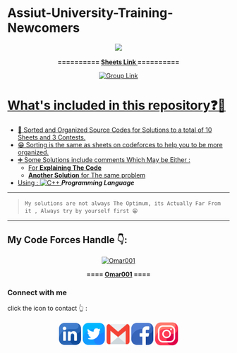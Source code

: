 # Assiut-University-Training-Newcomers

<p align="center"> <a href="https://codeforces.com/group/MWSDmqGsZm/contests"><img src="https://scontent.fcai19-6.fna.fbcdn.net/v/t39.30808-6/394767074_122135875148020655_5831416624565017493_n.jpg?_nc_cat=100&ccb=1-7&_nc_sid=efb6e6&_nc_eui2=AeGIZsJxSFKBDduJiqeh7oANHBhcT9MK7ngcGFxP0wrueM8NWI_fCVaUpvfkMX4rJENxS5HUABrmwnUiitq5XbWM&_nc_ohc=Hjc0NAFwWq8AX_K5xhO&_nc_ht=scontent.fcai19-6.fna&oh=00_AfBGF3RfbSjrsezySxP9xctkij9CW8_RoKlcGla5jXCPmQ&oe=658A5252" width="300"></img> </a> </p>
</a>
<p align="center" >
    <b>========== <a href="https://codeforces.com/group/MWSDmqGsZm/contests"> Sheets Link </a> ==========</b>
      </p>
<p align="center"><a href="https://codeforces.com/group/MWSDmqGsZm/contests"><img alt="Group Link" src= "https://github-production-user-asset-6210df.s3.amazonaws.com/110625103/239684512-203c9c12-835e-4b1c-8e2e-e1c5c97b7716.png" width="400" height="50" /></p>
      
 # What's included in this repository❓🤔
+ 📂 Sorted and Organized Source Codes for Solutions to a total of 10 Sheets and 3 Contests.
+ 😁 Sorting is the same as sheets on codeforces to help you to be more organized. 
+ ➕ Some Solutions include comments Which May be Either :
    - For **Explaining The Code**
    - **Another Solution** for The same problem 
+ Using : <a href="https://www.w3schools.com/cpp/cpp_intro.asp">
         <img alt="C++" src="https://cdn-icons-png.flaticon.com/512/6132/6132222.png"
              width="30" > </a> _**Programming Language**_
---
> `My solutions are not always The Optimum, its Actually Far From it , Always try by yourself first 😁` 
---

## My Code Forces Handle 👇:


  <p align="center"> <a href="https://codeforces.com/profile/Omar001">
         <img alt="Omar001" src="https://userpic.codeforces.org/3119163/title/a806cce4bb342768.jpg"
         width="150" > </p>
</a>
<p align="center" >
    <b>==== <a href="https://codeforces.com/profile/Omar001"> Omar001</a> ====</b>
      </p>
<h3 align="left">Connect with me</h3>
click the icon to contact 👆 :
<p align="center">
<a href="https://www.linkedin.com/in/omar-ashraf01" target="blank"><img align="center" src="https://github.com/Omar-26/Icons/blob/main/linkedin.png?raw=true" alt="Linkedin" height="50" width="50" /></a>
<a href="https://twitter.com/omarash78893600" target="blank"><img align="center" src="https://github.com/Omar-26/Icons/blob/main/twitter.png?raw=true" alt="Twitter" height="50" width="50" /></a>
<a href="mailto:eng.omar.ashraf26@gmail.com" target="blank"><img align="center" src="https://github.com/Omar-26/Icons/blob/main/gmail.png?raw=true" alt="Gmail" height="61" width="52" /></a>
<a href="https://www.facebook.com/ommaar.ashrraaf" target="blank"><img align="center" src="https://github.com/Omar-26/Icons/blob/main/facebook.png?raw=true" alt="Facebook" height="50" width="50" /></a>
<a href="https://www.instagram.com/ommaar_ashrraaf/" target="blank"><img align="center" src="https://github.com/Omar-26/Icons/blob/main/instagram.png?raw=true" alt="Instagram" height="52" width="52" /></a>
</p>
